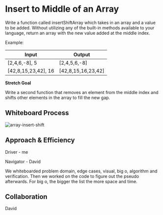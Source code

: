 # Insert to Middle of an Array
<!-- Description of the challenge -->
Write a function called insertShiftArray which takes in an array and a value to be added. Without utilizing any of the built-in methods available to your language, return an array with the new value added at the middle index.

Example:

Input | Output
-----|-----
[2,4,6,-8], 5 | [2,4,5,6,-8]
[42,8,15,23,42], 16 | [42,8,15,16,23,42]

**Stretch Goal**

Write a second function that removes an element from the middle index and shifts other elements in the array to fill the new gap.

## Whiteboard Process
<!-- Embedded whiteboard image -->

![array-insert-shift](/code_challenges/array-insert-shift/array-insert-shift.png)

## Approach & Efficiency
<!-- What approach did you take? Discuss Why. What is the Big O space/time for this approach? -->
Driver - me

Navigator - David

We whiteboarded problem domain, edge cases, visual, big o, algorithm and verification. Then we worked on the code to figure out the pseudo afterwards.
For big o, the bigger the list the more space and time.

## Collaboration

David

